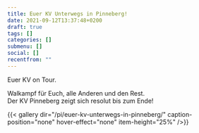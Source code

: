 ```yaml
---
title: Euer KV Unterwegs in Pinneberg!
date: 2021-09-12T13:37:48+0200
draft: true
tags: []
categories: []
submenu: []
social: []
recentfrom: ""
---
```

Euer KV on Tour.

Walkampf für Euch, alle Anderen und den Rest.  
Der KV Pinneberg zeigt sich resolut bis zum Ende!

{{< gallery dir="/pi/euer-kv-unterwegs-in-pinneberg/" caption-position="none" hover-effect="none" item-height="25%" />}}